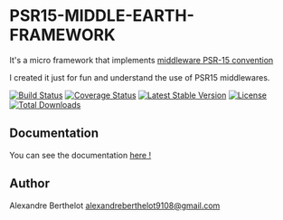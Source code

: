 # PSR15-MIDDLE-EARTH-FRAMEWORK
It's a micro framework that implements [middleware PSR-15 convention](https://github.com/php-fig/fig-standards/blob/master/proposed/http-middleware/middleware.md)

I created it just for fun and understand the use of PSR15 middlewares.

[![Build Status](https://travis-ci.org/ender9108/psr15-middle-earth-framework.svg?branch=master)](https://travis-ci.org/ender9108/psr15-middle-earth-framework)
[![Coverage Status](https://coveralls.io/repos/github/ender9108/psr15-middle-earth-framework/badge.svg?branch=master)](https://coveralls.io/github/ender9108/psr15-middle-earth-framework?branch=master)
[![Latest Stable Version](https://poser.pugx.org/enderlab/psr15-middle-earth-framework/v/stable)](https://packagist.org/packages/enderlab/psr15-middle-earth-framework)
[![License](https://poser.pugx.org/enderlab/psr15-middle-earth-framework/license)](https://packagist.org/packages/enderlab/psr15-middle-earth-framework)
[![Total Downloads](https://poser.pugx.org/enderlab/psr15-middle-earth-framework/downloads)](https://packagist.org/packages/enderlab/psr15-middle-earth-framework)


## Documentation
You can see the documentation [here !](https://github.com/ender9108/psr15-middle-earth-framework/tree/master/docs/index.md)


## Author
Alexandre Berthelot <alexandreberthelot9108@gmail.com>